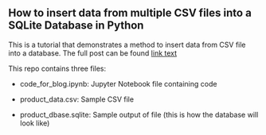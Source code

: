 
## How to insert data from multiple CSV files into a SQLite Database in Python

This is a tutorial that demonstrates a method to insert data from CSV file into a database. The full post can be found [link text](https://medium.com/@saurabhkulkarni028/how-to-insert-data-from-csv-file-into-a-sqlite-database-using-python-82f7d447866a)

This repo contains three files:
- code_for_blog.ipynb: Jupyter Notebook file containing code

- product_data.csv: Sample CSV file 

- product_dbase.sqlite: Sample output of file (this is how the database will look like)
